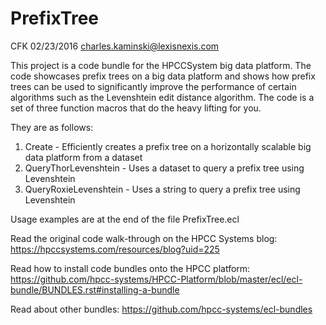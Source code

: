 # PrefixTree
CFK 02/23/2016 charles.kaminski@lexisnexis.com

This project is a code bundle for the HPCCSystem big data platform.  The code showcases prefix trees on a big data platform and shows how prefix trees can be used to significantly improve the performance of certain algorithms such as the Levenshtein edit distance algorithm.  The code is a set of three function macros that do the heavy lifting for you.

They are as follows:  
 1. Create - Efficiently creates a prefix tree on a horizontally scalable big data platform from a dataset
 2. QueryThorLevenshtein - Uses a dataset to query a prefix tree using Levenshtein
 3. QueryRoxieLevenshtein - Uses a string to query a prefix tree using Levenshtein

Usage examples are at the end of the file PrefixTree.ecl

Read the original code walk-through on the HPCC Systems blog:
https://hpccsystems.com/resources/blog?uid=225 

Read how to install code bundles onto the HPCC platform:
https://github.com/hpcc-systems/HPCC-Platform/blob/master/ecl/ecl-bundle/BUNDLES.rst#installing-a-bundle

Read about other bundles:
https://github.com/hpcc-systems/ecl-bundles
